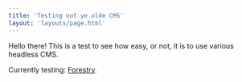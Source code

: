 ```yaml
---
title: 'Testing out ye olde CMS'
layout: 'layouts/page.html'
---
```


Hello there! This is a test to see how easy, or not, it is to use various headless CMS.

Currently testing: [Forestry](https://forestry.io).
